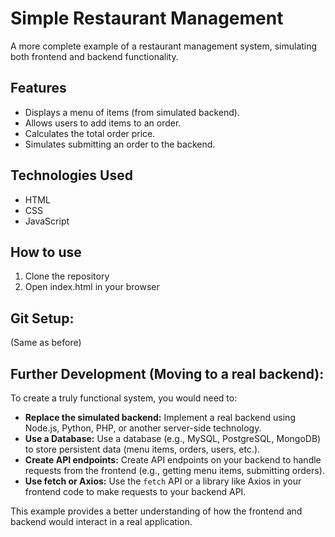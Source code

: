 # Simple Restaurant Management 

A more complete example of a restaurant management system, simulating both frontend and backend functionality.

## Features

*   Displays a menu of items (from simulated backend).
*   Allows users to add items to an order.
*   Calculates the total order price.
*   Simulates submitting an order to the backend.

## Technologies Used

*   HTML
*   CSS
*   JavaScript

## How to use

1. Clone the repository
2. Open index.html in your browser

## Git Setup:

(Same as before)

## Further Development (Moving to a real backend):

To create a truly functional system, you would need to:

*   **Replace the simulated backend:** Implement a real backend using Node.js, Python, PHP, or another server-side technology.
*   **Use a Database:** Use a database (e.g., MySQL, PostgreSQL, MongoDB) to store persistent data (menu items, orders, users, etc.).
*   **Create API endpoints:** Create API endpoints on your backend to handle requests from the frontend (e.g., getting menu items, submitting orders).
*   **Use fetch or Axios:** Use the `fetch` API or a library like Axios in your frontend code to make requests to your backend API.

This example provides a better understanding of how the frontend and backend would interact in a real application.
